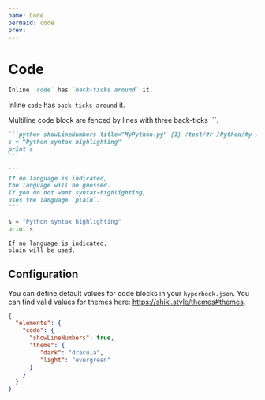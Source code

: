 ```yaml
---
name: Code
permaid: code
prev:
---
```


# Code

```md
Inline `code` has `back-ticks around` it.
```

Inline `code` has `back-ticks around` it.

Multiline code block are fenced by lines with three back-ticks ```.

````md
```python showLineNumbers title="MyPython.py" {1} /test/#r /Python/#y /syntax/#l /print/
s = "Python syntax highlighting"
print s
```

```
If no language is indicated,
the language will be guessed.
If you do not want syntax-highlighting,
uses the language `plain`.
```
````

```python showLineNumbers title="MyPython.py" {1} /test/#r /Python/#y /syntax/#l /print/
s = "Python syntax highlighting"
print s
```

```
If no language is indicated,
plain will be used.
```

## Configuration

You can define default values for code blocks in your `hyperbook.json`. You can find valid values for themes here: https://shiki.style/themes#themes.

```json
{
  "elements": {
    "code": {
      "showLineNumbers": true,
      "theme": {
         "dark": "dracula",
         "light": "evergreen"
      }
    }
  }
}
```
